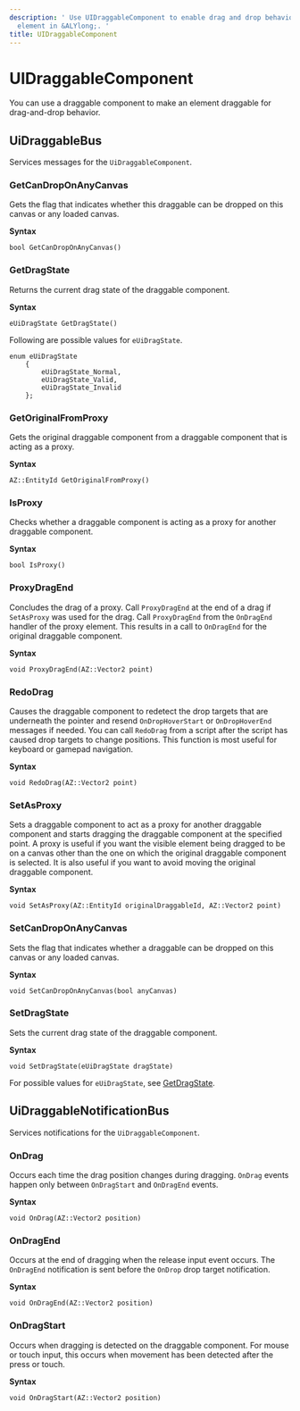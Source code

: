 ```yaml
---
description: ' Use UIDraggableComponent to enable drag and drop behavior for a UI
  element in &ALYlong;. '
title: UIDraggableComponent
---
```

# UIDraggableComponent<a name="lua-scripting-ces-api-ui-uidraggable"></a>

You can use a draggable component to make an element draggable for drag\-and\-drop behavior\.

## UiDraggableBus<a name="lua-scripting-ces-api-ui-uidraggable-uidraggablebus"></a>

Services messages for the `UiDraggableComponent`\.

### GetCanDropOnAnyCanvas<a name="lua-scripting-ces-api-ui-uidraggable-uidraggablebus-getcandroponanycanvas"></a>

Gets the flag that indicates whether this draggable can be dropped on this canvas or any loaded canvas\.

**Syntax**

```
bool GetCanDropOnAnyCanvas()
```

### GetDragState<a name="lua-scripting-ces-api-ui-uidraggable-uidraggablebus-getdragstate"></a>

Returns the current drag state of the draggable component\.

**Syntax**

```
eUiDragState GetDragState()
```

Following are possible values for `eUiDragState`\.

```
enum eUiDragState
    {
        eUiDragState_Normal,
        eUiDragState_Valid,
        eUiDragState_Invalid
    };
```

### GetOriginalFromProxy<a name="lua-scripting-ces-api-ui-uidraggable-uidraggablebus-getoriginalfromproxy"></a>

Gets the original draggable component from a draggable component that is acting as a proxy\.

**Syntax**

```
AZ::EntityId GetOriginalFromProxy()
```

### IsProxy<a name="lua-scripting-ces-api-ui-uidraggable-uidraggablebus-isproxy"></a>

Checks whether a draggable component is acting as a proxy for another draggable component\.

**Syntax**

```
bool IsProxy()
```

### ProxyDragEnd<a name="lua-scripting-ces-api-ui-uidraggable-uidraggablebus-proxydragend"></a>

Concludes the drag of a proxy\. Call `ProxyDragEnd` at the end of a drag if `SetAsProxy` was used for the drag\. Call `ProxyDragEnd` from the `OnDragEnd` handler of the proxy element\. This results in a call to `OnDragEnd` for the original draggable component\.

**Syntax**

```
void ProxyDragEnd(AZ::Vector2 point)
```

### RedoDrag<a name="lua-scripting-ces-api-ui-uidraggable-uidraggablebus-redodrag"></a>

Causes the draggable component to redetect the drop targets that are underneath the pointer and resend `OnDropHoverStart` or `OnDropHoverEnd` messages if needed\. You can call `RedoDrag` from a script after the script has caused drop targets to change positions\. This function is most useful for keyboard or gamepad navigation\.

**Syntax**

```
void RedoDrag(AZ::Vector2 point)
```

### SetAsProxy<a name="lua-scripting-ces-api-ui-uidraggable-uidraggablebus-setasproxy"></a>

Sets a draggable component to act as a proxy for another draggable component and starts dragging the draggable component at the specified point\. A proxy is useful if you want the visible element being dragged to be on a canvas other than the one on which the original draggable component is selected\. It is also useful if you want to avoid moving the original draggable component\.

**Syntax**

```
void SetAsProxy(AZ::EntityId originalDraggableId, AZ::Vector2 point)
```

### SetCanDropOnAnyCanvas<a name="lua-scripting-ces-api-ui-uidraggable-uidraggablebus-setcandroponanycanvas"></a>

Sets the flag that indicates whether a draggable can be dropped on this canvas or any loaded canvas\.

**Syntax**

```
void SetCanDropOnAnyCanvas(bool anyCanvas)
```

### SetDragState<a name="lua-scripting-ces-api-ui-uidraggable-uidraggablebus-setdragstate"></a>

Sets the current drag state of the draggable component\.

**Syntax**

```
void SetDragState(eUiDragState dragState)
```

For possible values for `eUiDragState`, see [GetDragState](#lua-scripting-ces-api-ui-uidraggable-uidraggablebus-getdragstate)\.

## UiDraggableNotificationBus<a name="lua-scripting-ces-api-ui-uidraggable-uidraggablenotificationbus"></a>

Services notifications for the `UiDraggableComponent`\.

### OnDrag<a name="lua-scripting-ces-api-ui-uidraggable-uidraggablenotificationbus-ondrag"></a>

Occurs each time the drag position changes during dragging\. `OnDrag` events happen only between `OnDragStart` and `OnDragEnd` events\.

**Syntax**

```
void OnDrag(AZ::Vector2 position)
```

### OnDragEnd<a name="lua-scripting-ces-api-ui-uidraggable-uidraggablenotificationbus-ondragend"></a>

Occurs at the end of dragging when the release input event occurs\. The `OnDragEnd` notification is sent before the `OnDrop` drop target notification\.

**Syntax**

```
void OnDragEnd(AZ::Vector2 position)
```

### OnDragStart<a name="lua-scripting-ces-api-ui-uidraggable-uidraggablenotificationbus-ondragstart"></a>

Occurs when dragging is detected on the draggable component\. For mouse or touch input, this occurs when movement has been detected after the press or touch\.

**Syntax**

```
void OnDragStart(AZ::Vector2 position)
```